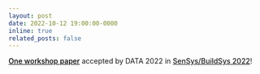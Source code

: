 ```yaml
---
layout: post
date: 2022-10-12 19:00:00-0000
inline: true
related_posts: false
---
```


<a href="https://dl.acm.org/doi/abs/10.1145/3560905.3567772" style="font-weight: 500; color: black;">One workshop paper</a> accepted by DATA 2022 in <a href="https://data-workshop.github.io/DATA2022/" style="font-weight: 500;">SenSys/BuildSys 2022</a>!